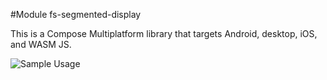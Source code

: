 #Module fs-segmented-display

This is a Compose Multiplatform library that targets Android, desktop, iOS, and WASM JS.

![Sample Usage](./images/readme_headline.png)